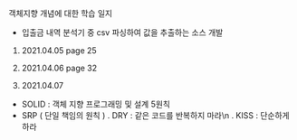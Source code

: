 객체지향 개념에 대한 학습 일지

* 입출금 내역 분석기 중 csv 파싱하여 값을 추출하는 소스 개발
1. 2021.04.05
page 25

2. 2021.04.06
page 32

3. 2021.04.07
  - SOLID : 객체 지향 프로그래밍 및 설계 5원칙
  - SRP ( 단일 책임의 원칙 )
    . DRY : 같은 코드를 반복하지 마라\n
    . KISS : 단순하게 하라

